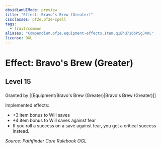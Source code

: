 ```yaml
---
obsidianUIMode: preview
title: "Effect: Bravo's Brew (Greater)"
cssclasses: pf2e,pf2e-spell
tags:
  - trait/common
aliases: "Compendium.pf2e.equipment-effects.Item.q1EhQ716bPSgJVnC"
license: OGL
---
```

# Effect: Bravo's Brew (Greater)
## Level 15
### 






Granted by [[Equipment/Bravo's Brew (Greater)|Bravo's Brew (Greater)]]

Implemented effects:

*   +3 item bonus to Will saves
*   +4 item bonus to Will saves against fear
*   If you roll a success on a save against fear, you get a critical success instead.

*Source: Pathfinder Core Rulebook*
*OGL*